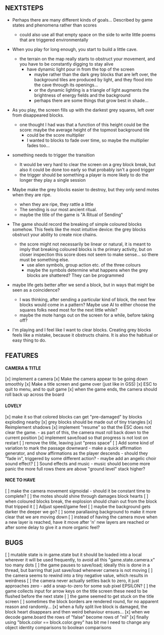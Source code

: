 NEXTSTEPS
---------

- Perhaps there are many different kinds of goals... Described
  by game states and phenomena rather than scores
  - could also use all that empty space on the side to write little
    poems that are triggered environmentally

- When you play for long enough, you start to build a little
  cave.
  - the terrain on the map really starts to obstruct your movement,
    and you have to be constantly digging to stay alive
    - have dynamic light pour in from the top of the screen
      - maybe rather than the dark grey blocks that are left
        over, the background tiles are produced by light, and they
        flood into the cave through its openings...
      - or the dynamic lighting is a triangle of light augments the
        brightness of energy fields and the background
      - perhaps there are some things that grow best in shade...

- As you play, the screen fills up with the darkest grey squares,
  left over from disappeared blocks.
  - one thought I had was that a function of this height could be
    the score: maybe the average height of the topmost background tile
    - could be the score multiplier
    - I wanted to blocks to fade over time, so maybe the multiplier
      fades too...

- something needs to trigger the transition
  - It would be very hard to clear the screen on a grey block break,
    but also it could be done too early so that probably isn't a
    good trigger
  - the trigger should be something a player is more likely to do
    the longer they play a single session

- Maybe make the grey blocks easier to destroy, but they only
  send motes when they are ripe.
  - when they are ripe, they rattle a little
  - The sending is our most ancient ritual.
  - maybe the title of the game is "A Ritual of Sending"

- The game should record the breaking of simple coloured blocks somehow.
  This feels like the most intuitive device: the grey blocks obstruct
  your ability to create nice chains.
  - the score might not necessarily be linear or natural,
    it is meant to imply that breaking coloured blocks is the
    primary activity, but on closer inspection this score
    does not seem to make sense... so there must be something else.
    - use alien symbols, group action etc. of the three colours
    - maybe the symbols determine what happens when the grey blocks
      are shattered? They can be programmed

- maybe life gets better after we send a block, but in ways that
  might be seen as a coincidence?
  - I was thinking, after sending a particular kind of block,
    the next few blocks would come in a pattern? Maybe use
    AI to either choose the squares folks need most for the next
    little while?
  - maybe the mote hangs out on the screen for a while, before taking off?

- I'm playing and I feel like I want to clear blocks. Creating grey blocks
  feels like a mistake, because it obstructs chains. It is also the habitual
  or easy thing to do.

## FEATURES

#### CAMERA & TITLE
[x] implement a camera
[x] Make the camera appear to be going down smoothly
[x] Make a title screen and game over (just like in GSS)
[x] ESC to quit to menu, and to quit game
[x] when the game ends, the camera should roll back up across
    the board

#### LOVELY
[x] make it so that colored blocks can get "pre-damaged" by blocks
    exploding nearby
[x] grey blocks should be made out of tiny triangles
[x] Reimplement shadows
[x] implement "resume" so that the ESC does not
    clear the game.
    - as part of this, the camera must roll back down to the current position
[x] implement save/load so that progress is not lost on restart
[ ] remove the title, leaving just "press space"
[ ] Add some kind of variation to mark the passage downward
    - make a quick affirmation generator, and show affirmations
      as the player descends
    - should they "fade in", triggered by some different action?
    - maybe add an angelic choir sound effect?
[ ] Sound effects and music
    - music should become more panic the more
    full rows there are above "ground level"
    stack higher?

#### NICE TO HAVE

[ ] make the camera movement sigmoidal
    - should it be constant time to complete?
[ ] the motes should shine through damages block hearts
[ ] when coloured blocks break, the explosion should chain out
    from the block that tripped it
[ ] Adjust speed/game feel
[ ] maybe the background gets darker the deeper we go?
[ ] some parallaxing background to make it more clear that
    we are moving down
[ ] instead of having the camera move when a new layer is reached,
    have it move after 'n' new layers are reached or after some delay
    to give it a more organic feel?

## BUGS

[ ] mutable state is in game.state but it should be loaded into a local
    wherever it will be used frequently, to avoid all this "game.state.camera.x" too many dots
[ ] the game pauses to save/load; ideally this is done in a thread, but
    barring that just save/load whenever camera is not moving
[ ] the camera seems to rewind into a tiny negative value, which results in weirdness
[ ] the camera never actually settles back to zero, it just approaches zero
    - add a snap-to-zero for some sub pixel EPSILON?
[ ] the game collects input for arrow keys on the title screen
    these need to be flushed before the next state
[ ] the game seemed to get stuck on the title screen
[ ] sometimes the block borders are rendered round, for no apparent reason
    and randomly...
[x] when a fully split live block is damaged, the block heart disappears
    and then weird behaviour ensues...
[x] when we decode game.board the rows of "false" become rows of "nil"
[x] finally using "block.color == block.color.grey" has bit me
    I need to change any object identity comparisons to boolean comparisons

